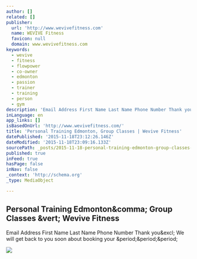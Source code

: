 ```yaml
---
author: []
related: []
publisher:
  url: 'http://www.wevivefitness.com'
  name: WEVIVE Fitness
  favicon: null
  domain: www.wevivefitness.com
keywords:
  - wevive
  - fitness
  - flowpower
  - co-owner
  - edmonton
  - passion
  - trainer
  - training
  - person
  - gym
description: 'Email Address First Name Last Name Phone Number Thank you! We will get back to you soon about booking your ...'
inLanguage: en
app_links: []
isBasedOnUrl: 'http://www.wevivefitness.com/'
title: 'Personal Training Edmonton, Group Classes | Wevive Fitness'
datePublished: '2015-11-18T23:12:26.146Z'
dateModified: '2015-11-18T23:09:16.133Z'
sourcePath: _posts/2015-11-18-personal-training-edmonton-group-classes-or-wevive-fitness.md
published: true
inFeed: true
hasPage: false
inNav: false
_context: 'http://schema.org'
_type: MediaObject

---
```

<article style=""><h1>Personal Training Edmonton&amp;comma; Group Classes &amp;vert; Wevive Fitness</h1><p>Email Address First Name Last Name Phone Number Thank you&amp;excl; We will get back to you soon about booking your &amp;period;&amp;period;&amp;period;</p><img src="http://www.wevivefitness.com/wp-content/uploads/2012/01/lee1-500x333.jpg" /></article>
